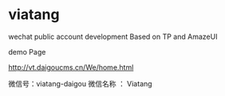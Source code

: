 # viatang
wechat  public  account development Based on TP and  AmazeUI

demo Page 

http://vt.daigoucms.cn/We/home.html

微信号：viatang-daigou
微信名称 ： Viatang
